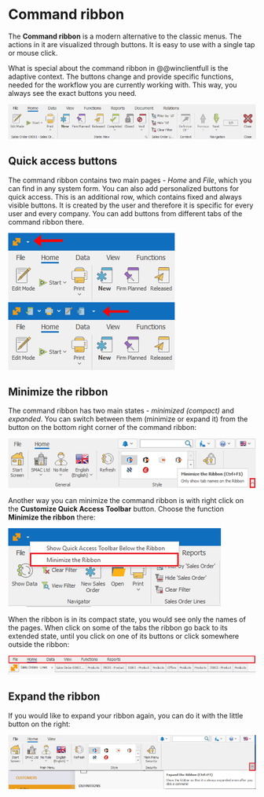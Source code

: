 # Command ribbon 

The <b>Command ribbon</b> is a modern alternative to the classic menus. The actions in it are visualized through buttons. It is easy to use with a single tap or mouse click. 

What is special about the command ribbon in @@winclientfull is the adaptive context. The buttons change and provide specific functions, needed for the workflow you are currently working with. This way, you always see the exact buttons you need.
 
![The command ribbon](pictures/command-ribbon.png)

## Quick access buttons

The command ribbon contains two main pages - *Home* and *File*, which you can find in any system form. You can also add personalized buttons for quick access. This is an additional row, which contains fixed and always visible buttons. It is created by the user and therefore it is specific for every user and every company. You can add buttons from different tabs of the command ribbon there.

![Command ribbon home](pictures/ribbon-home.png)     ![Command ribbon file](pictures/ribbon-file.png) 

## Minimize the ribbon

The command ribbon has two main states - *minimized (compact)* and *expanded*. You can switch between them (minimize or expand it) from the button on the bottom right corner of the command ribbon:
 
![Minimize the ribbon with a button](pictures/minimize-ribbon-button.png) 

Another way you can minimize the command ribbon is with right click on the **Customize Quick Access Toolbar** button. Choose the function <b>Minimize the ribbon</b> there:

![Minimize the ribbon with an action](pictures/minimize-ribbon-action.png) 

When the ribbon is in its compact state, you would see only the names of the pages. When click on some of the tabs the ribbon go back to its extended state, until you click on one of its buttons or click somewhere outside the ribbon:

![Minimized ribbon](pictures/minimized-ribbon.png) 

## Expand the ribbon 

If you would like to expand your ribbon again, you can do it with the little button on the right:

![Expand the ribbon](pictures/expand-ribbon.png) 
